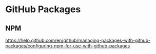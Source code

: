 # GitHub Packages

## NPM

<https://help.github.com/en/github/managing-packages-with-github-packages/configuring-npm-for-use-with-github-packages>
